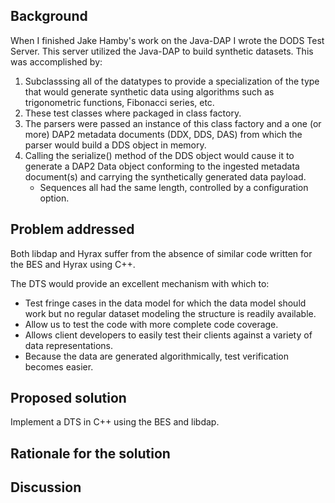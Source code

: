 ## Background

When I finished Jake Hamby's work on the Java-DAP I wrote the DODS Test
Server. This server utilized the Java-DAP to build synthetic datasets.
This was accomplished by:

1.  Subclasssing all of the datatypes to provide a specialization of the
    type that would generate synthetic data using algorithms such as
    trigonometric functions, Fibonacci series, etc.
2.  These test classes where packaged in class factory.
3.  The parsers were passed an instance of this class factory and a one
    (or more) DAP2 metadata documents (DDX, DDS, DAS) from which the
    parser would build a DDS object in memory.
4.  Calling the serialize() method of the DDS object would cause it to
    generate a DAP2 Data object conforming to the ingested metadata
    document(s) and carrying the synthetically generated data payload.
    - Sequences all had the same length, controlled by a configuration
      option.

## Problem addressed

Both libdap and Hyrax suffer from the absence of similar code written
for the BES and Hyrax using C++.

The DTS would provide an excellent mechanism with which to:

- Test fringe cases in the data model for which the data model should
  work but no regular dataset modeling the structure is readily
  available.
- Allow us to test the code with more complete code coverage.
- Allows client developers to easily test their clients against a
  variety of data representations.
- Because the data are generated algorithmically, test verification
  becomes easier.

## Proposed solution

Implement a DTS in C++ using the BES and libdap.

## Rationale for the solution

## Discussion